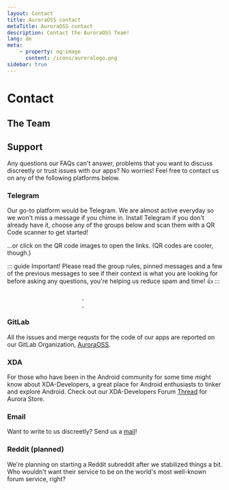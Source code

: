 ```yaml
---
layout: Contact
title: AuroraOSS contact
metaTitle: AuroraOSS contact
description: Contact the AuroraOSS Team!
lang: de
meta:
    - property: og:image
      content: /icons/auroralogo.png
sidebar: true
---
```


# Contact

## The Team <users-icon color="#b071e3" />

<ContactsPage />

## Support

Any questions our FAQs can't answer, problems that you want to discuss discreetly or trust issues with our apps? No worries! Feel free to contact us on any of the following platforms below.

### Telegram <brand-telegram-icon color="#0088CC" />

Our go-to platform would be Telegram. We are almost active everyday so we won't miss a message if you chime in. Install Telegram if you don't already have it, choose any of the groups below and scan them with a QR Code scanner to get started!

...or click on the QR code images to open the links. (QR codes are cooler, though.)

::: guide Important!
Please read the group rules, pinned messages and a few of the previous messages to see if their context is what you are looking for before asking any questions, you're helping us reduce spam and time! 👍
:::

<a href="tg://resolve?domain=aurorafficial" target="_blank" rel="noopener">
  <img :src="$withBase('/assets/tg-auroraofficial-qr.png')" width="175px" style="border-radius: 5%" />
</a>

<a href="tg://resolve?domain=aurorasupport" target="_blank" rel="noopener">
  <img :src="$withBase('/assets/tg-aurorasupport-qr.png')" width="175px" style="border-radius: 5%" />
</a>

<a href="tg://resolve?domain=auroradroid" target="_blank" rel="noopener">
  <img :src="$withBase('/assets/tg-auroradroid-qr.png')" width="175px" style="border-radius: 5%" />
</a>

<a href="tg://resolve?domain=AuroroaOT" target="_blank" rel="noopener">
  <img :src="$withBase('/assets/tg-auroraot-qr.png')" width="175px" style="border-radius: 5%" />
</a>

### GitLab <brand-gitlab-icon color="#FC6D27" />

All the issues and merge requsts for the code of our apps are reported on our GitLab Organization, [AuroraOSS](https://gitlab.com/auroraoss).

### XDA <letter-x-icon color="#ffd51c" />

For those who have been in the Android community for some time might know about XDA-Developers, a great place for Android enthusiasts to tinker and explore Android. Check out our XDA-Developers Forum [Thread](https://forum.xda-developers.com/t/app-5-0-aurora-store-an-unofficial-oss-play-store-client-may-16.3739733/) for Aurora Store.

### Email <mail-icon color="#D44638" />

Want to write to us discreetly? Send us a [mail](mailto:auroraoss.dev@gmail.com)!

### Reddit (planned) <brand-reddit-icon color="#FF5700" />

We're planning on starting a Reddit subreddit after we stabilized things a bit. Who wouldn't want their service to be on the world's most well-known forum service, right?

